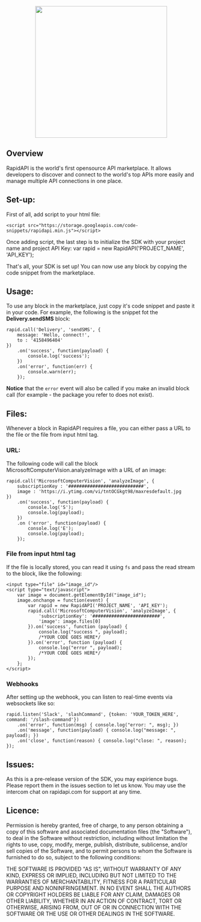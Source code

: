 <p align="center">
  <img src="https://storage.googleapis.com/rapid_connect_static/static/github-header.png" width=350 />
</p>

## Overview
RapidAPI is the world's first opensource API marketplace. It allows developers to discover and connect to the world's top APIs more easily and manage multiple API connections in one place.

## Set-up:

First of all, add script to your html file:
```
<script src="https://storage.googleapis.com/code-snippets/rapidapi.min.js"></script>
```

Once adding script, the last step is to initialize the SDK with your project name and project API Key:
    var rapid = new RapidAPI('PROJECT_NAME', 'API_KEY');

That's all, your SDK is set up! You can now use any block by copying the code snippet from the marketplace.

## Usage:

To use any block in the marketplace, just copy it's code snippet and paste it in your code. For example, the following is the snippet fot the **Delivery.sendSMS** block:

    rapid.call('Delivery', 'sendSMS', {
        message: 'Hello, connect!',
        to : '4158496404'
    })
        .on('success', function(payload) {
            console.log('success');
        })
        .on('error', function(err) {
            console.warn(err);
        });

**Notice** that the `error` event will also be called if you make an invalid block call (for example - the package you refer to does not exist).

## Files:
Whenever a block in RapidAPI requires a file, you can either pass a URL to the file or the file from input html tag.

### URL:
The following code will call the block MicrosoftComputerVision.analyzeImage with a URL of an image:

```
rapid.call('MicrosoftComputerVision', 'analyzeImage', {
    subscriptionKey : '############################',
    image : 'https://i.ytimg.com/vi/tntOCGkgt98/maxresdefault.jpg
})
    .on('success', function(payload) {
        console.log('S');
        console.log(payload);
    })
    .on ('error', function(payload) {
        console.log('E');
        console.log(payload);
    });
```

### File from input html tag
If the file is locally stored, you can read it using `fs` and pass the read stream to the block, like the following:
```
<input type="file" id="image_id"/>
<script type="text/javascript">
    var image = document.getElementById("image_id");
    image.onchange = function(event) {
        var rapid = new RapidAPI('PROJECT_NAME', 'API_KEY');
        rapid.call('MicrosoftComputerVision', 'analyzeImage', {
            'subscriptionKey': '#########################',
            'image': image.files[0]
        }).on('success', function (payload) {
            console.log("success ", payload);
            /*YOUR CODE GOES HERE*/
        }).on('error', function (payload) {
            console.log("error ", payload);
            /*YOUR CODE GOES HERE*/
        });
    };
</script>
```

### Webhooks
After setting up the webhook, you can listen to real-time events via websockets like so:

```    
rapid.listen('Slack', 'slashCommand', {token: 'YOUR_TOKEN_HERE', command: '/slash-command'})
    .on('error', function(msg) { console.log("error: ", msg); })
    .on('message', function(payload) { console.log("message: ", payload); })
    .on('close', function(reason) { console.log("close: ", reason); });
```
## Issues:

As this is a pre-release version of the SDK, you may expirience bugs. Please report them in the issues section to let us know. You may use the intercom chat on rapidapi.com for support at any time.

## Licence:

Permission is hereby granted, free of charge, to any person obtaining a copy of this software and associated documentation files (the "Software"), to deal in the Software without restriction, including without limitation the rights to use, copy, modify, merge, publish, distribute, sublicense, and/or sell copies of the Software, and to permit persons to whom the Software is furnished to do so, subject to the following conditions:

THE SOFTWARE IS PROVIDED "AS IS", WITHOUT WARRANTY OF ANY KIND, EXPRESS OR IMPLIED, INCLUDING BUT NOT LIMITED TO THE WARRANTIES OF MERCHANTABILITY, FITNESS FOR A PARTICULAR PURPOSE AND NONINFRINGEMENT. IN NO EVENT SHALL THE AUTHORS OR COPYRIGHT HOLDERS BE LIABLE FOR ANY CLAIM, DAMAGES OR OTHER LIABILITY, WHETHER IN AN ACTION OF CONTRACT, TORT OR OTHERWISE, ARISING FROM, OUT OF OR IN CONNECTION WITH THE SOFTWARE OR THE USE OR OTHER DEALINGS IN THE SOFTWARE.

